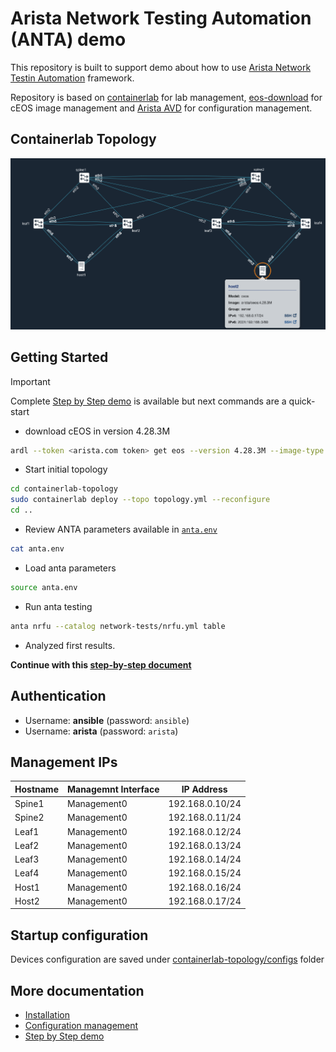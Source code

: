 # Arista Network Testing Automation (ANTA) demo

This repository is built to support demo about how to use [Arista Network Testin Automation](https://www.anta.ninja) framework.

Repository is based on [containerlab](https://containerlab.dev/) for lab management, [eos-download](https://github.com/titom73/eos-downloader) for cEOS image management and [Arista AVD](https://avd.arista.com) for configuration management.

## Containerlab Topology

![atd-lab-topology](diagram.png)

## Getting Started

> [!IMPORTANT]
> Complete [Step by Step demo](docs/demo.md) is available but next commands are a quick-start

* download cEOS in version 4.28.3M

```bash
ardl --token <arista.com token> get eos --version 4.28.3M --image-type cEOS --import-docker
```

* Start initial topology

```bash
cd containerlab-topology
sudo containerlab deploy --topo topology.yml --reconfigure
cd ..
```

* Review ANTA parameters available in [`anta.env`](./anta.env)

```bash
cat anta.env
```

* Load anta parameters

```bash
source anta.env
```

* Run anta testing

```bash
anta nrfu --catalog network-tests/nrfu.yml table 
```

* Analyzed first results.

__Continue with this [step-by-step document](./docs/demo.md)__

## Authentication

- Username: __ansible__ (password: `ansible`)
- Username: __arista__ (password: `arista`)

## Management IPs

| Hostname | Managemnt Interface | IP Address      |
| -------- | ------------------- | --------------  |
| Spine1   | Management0         | 192.168.0.10/24 |
| Spine2   | Management0         | 192.168.0.11/24 |
| Leaf1    | Management0         | 192.168.0.12/24 |
| Leaf2    | Management0         | 192.168.0.13/24 |
| Leaf3    | Management0         | 192.168.0.14/24 |
| Leaf4    | Management0         | 192.168.0.15/24 |
| Host1    | Management0         | 192.168.0.16/24 |
| Host2    | Management0         | 192.168.0.17/24 |

## Startup configuration

Devices configuration are saved under [containerlab-topology/configs](containerlab-topology/configs) folder

## More documentation

- [Installation](./docs/installation.md)
- [Configuration management](docs/avd-provisioning.md)
- [Step by Step demo](docs/demo.md)

